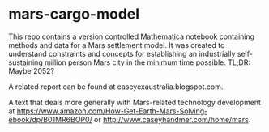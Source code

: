 # mars-cargo-model

This repo contains a version controlled Mathematica notebook containing methods and data for a Mars settlement model. It was created to understand constraints and concepts for establishing an industrially self-sustaining million person Mars city in the minimum time possible. TL;DR: Maybe 2052?

A related report can be found at caseyexaustralia.blogspot.com. 

A text that deals more generally with Mars-related technology development at https://www.amazon.com/How-Get-Earth-Mars-Solving-ebook/dp/B01MR6BOP0/ or http://www.caseyhandmer.com/home/mars.
